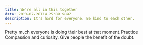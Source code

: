 ```yaml
---
title: We're all in this together
date: 2023-07-26T14:25:08.909Z
description: It's hard for everyone. Be kind to each other.
---
```


Pretty much everyone is doing their best at that moment. Practice Compassion and curiosity. Give people the benefit of the doubt.
